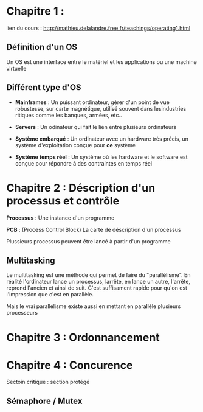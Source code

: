# Chapitre 1 : 

lien du cours : http://mathieu.delalandre.free.fr/teachings/operating1.html

## Définition d'un OS

Un OS est une interface entre le matériel et les applications ou une machine virtuelle

## Différent type d'OS

* **Mainframes** : Un puissant ordinateur, gérer d'un point de vue robustesse, sur carte magnétique, utilisé souvent dans lesindustries ritiques comme les banques, armées, etc..

* **Servers** : Un odinateur qui fait le lien entre plusieurs ordinateurs

* **Système embarqué** : Un ordinateur avec un hardware très précis, un système d'exploitation conçue pour **ce** système

* **Système temps réel** : Un système où les hardware et le software est conçue pour répondre à des contraintes en temps réel


# Chapitre 2 : Déscription d'un processus et contrôle

**Processus** : Une instance d'un programme

**PCB** : (Process Control Block) La carte de déscription d'un processus

Plussieurs processus peuvent être lancé à partir d'un programme

## Multitasking

Le multitasking est une méthode qui permet de faire du "parallélisme". En réalité l'ordinateur lance un processus, larrête, en lance un autre, l'arrête, reprend l'ancien et ainsi de suit. C'est suffisament rapide pour qu'on est l'impression que c'est en parallèle.

Mais le vrai parallélisme existe aussi en mettant en paralléle plusieurs processeurs


# Chapitre 3 : Ordonnancement

# Chapitre 4 : Concurence

Sectoin critique : section protégé

## Sémaphore / Mutex

